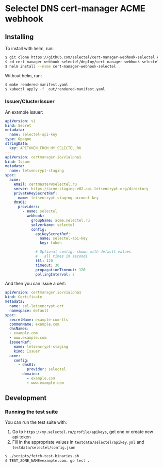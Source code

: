 # Selectel DNS cert-manager ACME webhook

## Installing

To install with helm, run:

```bash
$ git clone https://github.com/selectel/cert-manager-webhook-selectel.git
$ cd cert-manager-webhook-selectel/deploy/cert-manager-webhook-selectel
$ helm install --name cert-manager-webhook-selectel .
```

Without helm, run:

```bash
$ make rendered-manifest.yaml
$ kubectl apply -f _out/rendered-manifest.yaml
```

### Issuer/ClusterIssuer

An example issuer:

```yaml
apiVersion: v1
kind: Secret
metadata:
  name: selectel-api-key
type: Opaque
stringData:
  key: APITOKEN_FROM_MY_SELECTEL_RU
---
apiVersion: certmanager.io/v1alpha1
kind: Issuer
metadata:
  name: letsencrypt-staging
spec:
  acme:
    email: certmaster@selectel.ru
    server: https://acme-staging-v02.api.letsencrypt.org/directory
    privateKeySecretRef:
      name: letsencrypt-staging-account-key
    dns01:
      providers:
        - name: selectel
          webhook:
            groupName: acme.selectel.ru
            solverName: selectel
            config:
              apiKeySecretRef:
                name: selectel-api-key
                key: token

              # Optional config, shown with default values
              #   all times in seconds
              ttl: 120
              timeout: 30
              propagationTimeout: 120
              pollingInterval: 2
```

And then you can issue a cert:

```yaml
apiVersion: certmanager.io/v1alpha1
kind: Certificate
metadata:
  name: sel-letsencrypt-crt
  namespace: default
spec:
  secretName: example-com-tls
  commonName: example.com
  dnsNames:
  - example.com
  - www.example.com
  issuerRef:
    name: letsencrypt-staging
    kind: Issuer
  acme:
    config:
      - dns01:
          provider: selectel
        domains:
          - example.com
          - www.example.com

```

## Development

### Running the test suite

You can run the test suite with:

1. Go to `https://my.selectel.ru/profile/apikeys`, get one or create new api token
2. Fill in the appropriate values in `testdata/selectel/apikey.yml` and `testdata/selectel/config.json` 

```bash
$ ./scripts/fetch-test-binaries.sh
$ TEST_ZONE_NAME=example.com. go test .
```
